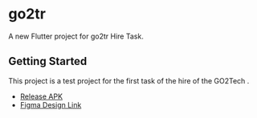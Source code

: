 # go2tr

A new Flutter project for go2tr Hire Task.

## Getting Started

This project is a test project for the first task of the hire of the GO2Tech .



- [Release APK ](https://uplod.ir/zx368cs1zu5g/gotoRealse1.apk.htm)
- [Figma Design Link](https://www.google.com/url?q=https://www.figma.com/file/mhPMfQJzb0gcbvAnN28OVo/Test?type%3Ddesign%26node-id%3D0%253A1%26t%3D0QYNVdMEiGA5cP7r-1&sa=D&source=docs&ust=1689298775529501&usg=AOvVaw0dkNsPmcTiQlBl6t99hZGw)


